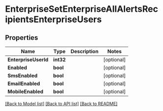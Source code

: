 # EnterpriseSetEnterpriseAllAlertsRecipientsEnterpriseUsers

## Properties

Name | Type | Description | Notes
------------ | ------------- | ------------- | -------------
**EnterpriseUserId** | **int32** |  | [optional] 
**Enabled** | **bool** |  | [optional] 
**SmsEnabled** | **bool** |  | [optional] 
**EmailEnabled** | **bool** |  | [optional] 
**MobileEnabled** | **bool** |  | [optional] 

[[Back to Model list]](../README.md#documentation-for-models) [[Back to API list]](../README.md#documentation-for-api-endpoints) [[Back to README]](../README.md)


